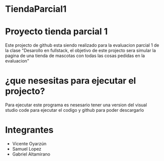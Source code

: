 # TiendaParcial1

<h1>Proyecto tienda parcial 1</h1>

<p>Este projecto de github esta siendo realizado para la evaluacion parcial 1 de la clase "Desarollo en fullstack, el objetivo de este projecto sera simular la pagina de una tienda de mascotas con todas las cosas pedidas en la evaluacion"</p>

<h1>¿que nesesitas para ejecutar el projecto?</h1>

<p>Para ejecutar este programa es nesesario tener una version del visual studio code para ejecutar el codigo y github para poder descargarlo</p>

<h1>Integrantes</h1>
<ul>
    <li>Vicente Oyarzún</li>
    <li>Samuel Lopez</li>
    <li>Gabriel Altamirano</li>
</ul>
